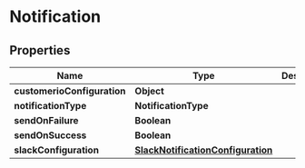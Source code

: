 

# Notification


## Properties

| Name | Type | Description | Notes |
|------------ | ------------- | ------------- | -------------|
|**customerioConfiguration** | **Object** |  |  [optional] |
|**notificationType** | **NotificationType** |  |  |
|**sendOnFailure** | **Boolean** |  |  |
|**sendOnSuccess** | **Boolean** |  |  |
|**slackConfiguration** | [**SlackNotificationConfiguration**](SlackNotificationConfiguration.md) |  |  [optional] |



